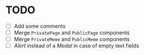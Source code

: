 # TODO

- [ ] Add some comments
- [ ] Merge `PrivatePage` and `PublicPage` components
- [ ] Merge `PrivateMeme` and `PublicMeme` components
- [ ] _Alert_ instead of a _Modal_ in case of empty text fields 